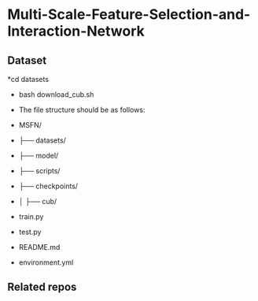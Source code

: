 # Multi-Scale-Feature-Selection-and-Interaction-Network




## Dataset
*cd datasets
* bash download_cub.sh

* The file structure should be as follows:
* MSFN/
* ├── datasets/
* ├── model/
* ├── scripts/
* ├── checkpoints/
* │   ├── cub/
* train.py
* test.py
* README.md
* environment.yml

## Related repos
